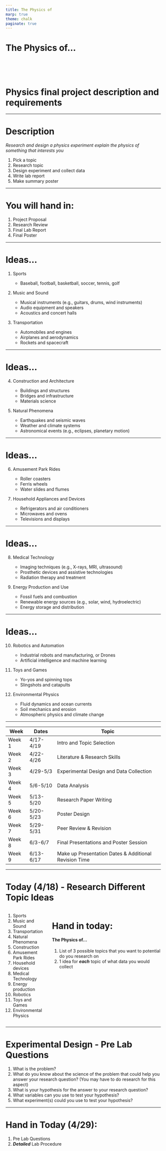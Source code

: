 ```yaml
---
title: The Physics of
marp: true
theme: chalk
paginate: true
---
```


# The Physics of... <!---fit--->

<br>
<br>
<br>

# Physics final project description and requirements 


---

# Description 

_Research and design a physics experiment explain the physics of something that interests you_

1. Pick a topic 
2. Research topic
3. Design experiment and collect data
4. Write lab report
5. Make summary poster

---

# You will hand in:

1. Project Proposal
2. Research Review 
3. Final Lab Report
4. Final Poster

---

# Ideas...

1. Sports
   - Baseball, football, basketball, soccer, tennis, golf

2. Music and Sound
   - Musical instruments (e.g., guitars, drums, wind instruments)
   - Audio equipment and speakers
   - Acoustics and concert halls

3. Transportation
   - Automobiles and engines
   - Airplanes and aerodynamics
   - Rockets and spacecraft

---

# Ideas...


4. Construction and Architecture
   - Buildings and structures
   - Bridges and infrastructure
   - Materials science

5. Natural Phenomena
   - Earthquakes and seismic waves
   - Weather and climate systems
   - Astronomical events (e.g., eclipses, planetary motion)

---

# Ideas...


6. Amusement Park Rides
   - Roller coasters
   - Ferris wheels
   - Water slides and flumes

7. Household Appliances and Devices
   - Refrigerators and air conditioners
   - Microwaves and ovens
   - Televisions and displays

---

# Ideas...

8. Medical Technology
   - Imaging techniques (e.g., X-rays, MRI, ultrasound)
   - Prosthetic devices and assistive technologies
   - Radiation therapy and treatment

9. Energy Production and Use
   - Fossil fuels and combustion
   - Renewable energy sources (e.g., solar, wind, hydroelectric)
   - Energy storage and distribution

---

# Ideas...

10. Robotics and Automation
    - Industrial robots and manufacturing, or Drones
    - Artificial intelligence and machine learning

11. Toys and Games
    - Yo-yos and spinning tops
    - Slingshots and catapults

12. Environmental Physics
    - Fluid dynamics and ocean currents
    - Soil mechanics and erosion
    - Atmospheric physics and climate change

---

| Week   | Dates       | Topic                                                 |
| ------ | ----------- | ----------------------------------------------------- |
| Week 1 | 4/17-4/19   | Intro and Topic Selection                             |
| Week 2 | 4/22-4/26   | Literature & Research Skills                          |
| Week 3 | 4/29-5/3    | Experimental Design and Data Collection               |
| Week 4 | 5/6-5/10    | Data Analysis                                         |
| Week 5 | 5/13-5/20   | Research Paper Writing                                |
| Week 6 | 5/20-5/23   | Poster Design                                         |
| Week 7 | 5/29-5/31   | Peer Review & Revision                                |
| Week 8 | 6/3-6/7     | Final Presentations and Poster Session                |
| Week 9 | 6/13-6/17   | Make up Presentation Dates & Additional Revision Time |

---

# Today (4/18) - Research Different Topic Ideas <!--fit--->

<div class='columns'><div>

1. Sports
2. Music and Sound
3. Transportation
4. Natural Phenomena 
5. Construction 
5. Amusement Park Rides
7. Household devices 
8. Medical Technology 
9. Energy production
10. Robotics
11. Toys and Games 
12. Environmental Physics 

</div>

<div>

# Hand in today: 
#### The Physics of...

1. List of 3 possible topics that you want to potential do you research on 
2. 1 idea for ***each*** topic of what data you would collect 
</div></div>

---

# Experimental Design -  Pre Lab Questions

1. What is the problem?
2. What do you know about the science of the problem that could help you answer your research question? (You may have to do research for this aspect)
3. What is your hypothesis for the answer to your research question? 
4. What variables can you use to test your hypothesis?
5. What experiment(s) could you use to test your hypothesis?

---

# Hand in **Today** (4/29):

1. Pre Lab Questions 
2. ***Detailed*** Lab Procedure